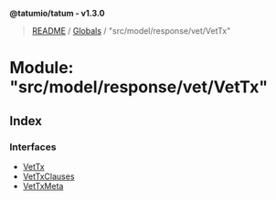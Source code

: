 **@tatumio/tatum - v1.3.0**

> [README](../README.md) / [Globals](../globals.md) / "src/model/response/vet/VetTx"

# Module: "src/model/response/vet/VetTx"

## Index

### Interfaces

* [VetTx](../interfaces/_src_model_response_vet_vettx_.vettx.md)
* [VetTxClauses](../interfaces/_src_model_response_vet_vettx_.vettxclauses.md)
* [VetTxMeta](../interfaces/_src_model_response_vet_vettx_.vettxmeta.md)
